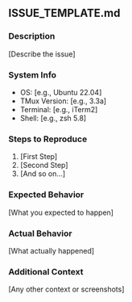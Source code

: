 ## ISSUE_TEMPLATE.md

### Description
[Describe the issue]

### System Info
- OS: [e.g., Ubuntu 22.04]
- TMux Version: [e.g., 3.3a]
- Terminal: [e.g., iTerm2]
- Shell: [e.g., zsh 5.8]

### Steps to Reproduce
1. [First Step]
2. [Second Step]
3. [And so on...]

### Expected Behavior
[What you expected to happen]

### Actual Behavior
[What actually happened]

### Additional Context
[Any other context or screenshots]

